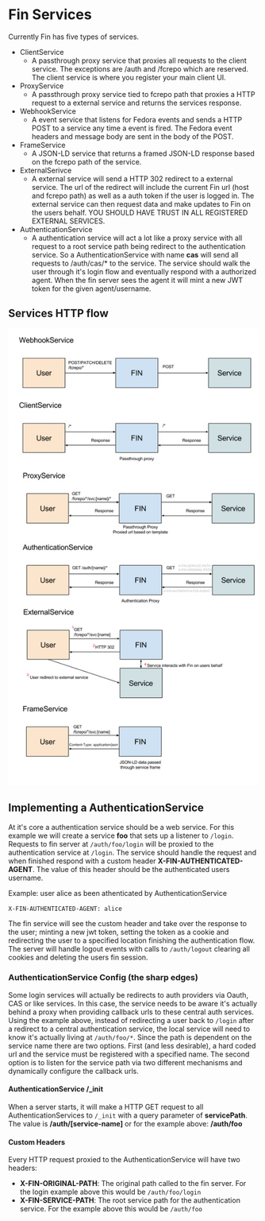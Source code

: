 # Fin Services

Currently Fin has five types of services.

- ClientService
  - A passthrough proxy service that proxies all requests to the client service.  The exceptions are /auth and /fcrepo which are reserved.  The client service is where you register your main client UI.
- ProxyService
  - A passthrough proxy service tied to fcrepo path that proxies a HTTP request to a external service
  and returns the services response.
- WebhookService
  - A event service that listens for Fedora events and sends a HTTP POST to a service any time a event is fired.  The Fedora event headers and message body are sent in the body of the POST.
- FrameService
  - A JSON-LD service that returns a framed JSON-LD response based on the fcrepo path of the service.
- ExternalSerivce
  - A external service will send a HTTP 302 redirect to a external service.  The url of the redirect will include the current Fin url (host and fcrepo path) as well as a auth token if the user is logged in.  The external service can then request data and make updates to Fin on the users behalf.  YOU SHOULD HAVE TRUST IN ALL REGISTERED EXTERNAL SERVICES.
- AuthenticationService
  - A authentication service will act a lot like a proxy service with all request to a root service path being redirect to the authentication service.  So a AuthenticationService with name **cas** will send all requests to /auth/cas/* to the service. The service should walk the user through it's login flow and eventually respond with a authorized agent.  When the fin server sees the agent it will mint a new JWT token for the given agent/username.

## Services HTTP flow

![Service Overview](fin-service-overview.png)

## Implementing a AuthenticationService

At it's core a authentication service should be a web service.  For this example we will create a service **foo** that sets up a listener to `/login`.  Requests to fin server at `/auth/foo/login` will be proxied to the authentication service at `/login`.  The service should handle the request and when finished respond with a custom header **X-FIN-AUTHENTICATED-AGENT**.  The value of this header should be the authenticated users username.

Example: user alice as been athenticated by AuthenticationService
```
X-FIN-AUTHENTICATED-AGENT: alice
```

The fin service will see the custom header and take over the response to the user; minting a new jwt token, setting the token as a cookie and redirecting the user to a specified location finishing the authentication flow.  The server will handle logout events with calls to `/auth/logout` clearing all cookies and deleting the users fin session.

### AuthenticationService Config (the sharp edges)

Some login services will actually be redirects to auth providers via Oauth, CAS or like services.  In this case, the service needs to be aware it's actually behind a proxy when providing callback urls to these central auth services.  Using the example above, instead of redirecting a user back to `/login` after a redirect to a central authentication service, the local service will need to know it's actually living at `/auth/foo/*`.  Since the path is dependent on the service name there are two options.  First (and less desirable), a hard coded url and the service must be registered with a specified name.  The second option is to listen for the service path via two different mechanisms and dynamically configure the callback urls.

#### AuthenticationService /_init 

When a server starts, it will make a HTTP GET request to all AuthenticationServices to `/_init` with a query parameter of **servicePath**.  The value is **/auth/[service-name]** or for the example above: **/auth/foo**

#### Custom Headers

Every HTTP request proxied to the AuthenticationService will have two headers:

 - **X-FIN-ORIGINAL-PATH**: The original path called to the fin server.  For the login example above this would be `/auth/foo/login`
 - **X-FIN-SERVICE-PATH**: The root service path for the authentication service.  For the example above this would be `/auth/foo`
